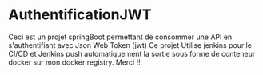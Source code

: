 # AuthentificationJWT
Ceci est un projet springBoot permettant de consommer une API en s'authentifiant avec Json Web Token (jwt)
Ce projet Utilise jenkins pour le CI/CD et Jenkins push automatiquement la sortie sous forme de conteneur docker sur mon docker registry.
 Merci !!
